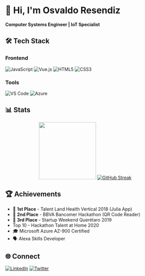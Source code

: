 # 👋 Hi, I'm Osvaldo Resendiz

**Computer Systems Engineer | IoT Specialist**

## 🛠 Tech Stack

### Frontend
![JavaScript](https://img.shields.io/badge/JavaScript-F7DF1E?logo=javascript&logoColor=black)
![Vue.js](https://img.shields.io/badge/Vue.js-4FC08D?logo=vuedotjs&logoColor=white)
![HTML5](https://img.shields.io/badge/HTML5-E34F26?logo=html5&logoColor=white)
![CSS3](https://img.shields.io/badge/CSS3-1572B6?logo=css3&logoColor=white)

### Tools
![VS Code](https://img.shields.io/badge/VS_Code-007ACC?logo=visual-studio-code&logoColor=white)
![Azure](https://img.shields.io/badge/Azure-0089D6?logo=microsoft-azure&logoColor=white)

## 📊 Stats

<div align="center">
  <img height="180em" src="https://github-readme-stats.vercel.app/api/top-langs/?username=resendizosvaldo&layout=compact&theme=algolia"/>
  <a href="https://git.io/streak-stats"><img src="https://github-readme-streak-stats.herokuapp.com?user=resendizosvaldo&theme=algolia" alt="GitHub Streak" /></a>
</div>

## 🏆 Achievements

- 🥇 **1st Place** - Talent Land Health Vertical 2018 (Julia App)
- 🥈 **2nd Place** - BBVA Bancomer Hackathon (QR Code Reader)
- 🥉 **3rd Place** - Startup Weekend Querétaro 2019
- Top 10 - Hackathon Talent at Home 2020
- 🎓 Microsoft Azure AZ-900 Certified
- 🗣 Alexa Skills Developer

## 🌐 Connect
[![LinkedIn](https://img.shields.io/badge/LinkedIn-0A66C2?logo=linkedin&logoColor=white)](https://www.linkedin.com/in/osvaldo-resendiz-resendiz-b12486162/)
[![Twitter](https://img.shields.io/badge/Twitter-1DA1F2?logo=twitter&logoColor=white)](tu_enlace_twitter)

<!--
**resendizosvaldo/resendizosvaldo** is a ✨ _special_ ✨ repository because its `README.md` (this file) appears on your GitHub profile.

Here are some ideas to get you started:

- 🔭 I’m currently working on ...
- 🌱 I’m currently learning ...
- 👯 I’m looking to collaborate on ...
- 🤔 I’m looking for help with ...
- 💬 Ask me about ...
- 📫 How to reach me: ...
- 😄 Pronouns: ...
- ⚡ Fun fact: ...
-->
